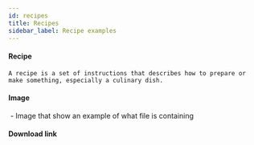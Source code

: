 ```yaml
---
id: recipes
title: Recipes
sidebar_label: Recipe examples
---
```



#### Recipe



```
A recipe is a set of instructions that describes how to prepare or make something, especially a culinary dish.
```

#### Image
![]() - Image that show an example of what file is containing

#### Download link
[]()
